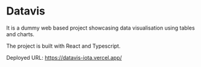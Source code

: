 # Datavis

It is a dummy web based project showcasing data visualisation using tables and charts. 

The project is built with React and Typescript. 

Deployed URL: https://datavis-iota.vercel.app/
